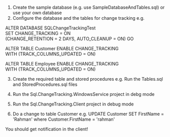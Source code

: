 1) Create the sample database (e.g. use SampleDatabaseAndTables.sql) or use your own database
2) Configure the database and the tables for change tracking e.g.

ALTER DATABASE SQLChangeTrackingTest  
SET CHANGE_TRACKING = ON  
(CHANGE_RETENTION = 2 DAYS, AUTO_CLEANUP = ON)
GO


ALTER TABLE Customer 
ENABLE CHANGE_TRACKING  
WITH (TRACK_COLUMNS_UPDATED = ON)

ALTER TABLE Employee 
ENABLE CHANGE_TRACKING  
WITH (TRACK_COLUMNS_UPDATED = ON)

3) Create the required table and stored procedures
e.g. Run the Tables.sql and StoredProcedures.sql files

4) Run the Sql.ChangeTracking.WindowsService project in debg mode
5) Run the Sql.ChangeTracking.Client project in debug mode
6) Do a change to table Customer e.g.
UPDATE Customer SET FirstName = 'Rahman' where Customer.FirstName = 'rahman'

You should get notification in the client!
